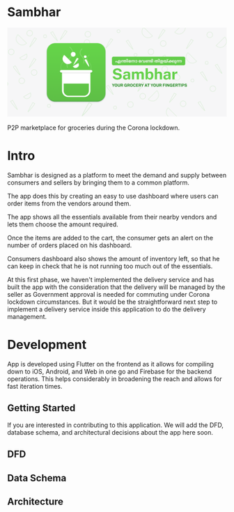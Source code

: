 # Sambhar

![Sambhar Cover](sambhar-cover.png)

P2P marketplace for groceries during the Corona lockdown.

# Intro

Sambhar is designed as a platform to meet the demand and supply between consumers and sellers by bringing them to a common platform.


The app does this by creating an easy to use dashboard where users can order items from the vendors around them.

The app shows all the essentials available from their nearby vendors and lets them choose the amount required.

Once the items are added to the cart, the consumer gets an alert on the number of orders placed on his dashboard.

Consumers dashboard also shows the amount of inventory left, so that he can keep in check that he is not running too much out of the essentials.

At this first phase, we haven't implemented the delivery service and has built the app with the consideration that the delivery will be managed by the seller as Government approval is needed for commuting under Corona lockdown circumstances. But it would be the straightforward next step to implement a delivery service inside this application to do the delivery management.

# Development

App is developed using Flutter on the frontend as it allows for compiling down to iOS, Android, and Web in one go and Firebase for the backend operations. This helps considerably in broadening the reach and allows for fast iteration times.

## Getting Started

If you are interested in contributing to this application. We will add the DFD, database schema, and architectural decisions about the app here soon.

## DFD

## Data Schema

## Architecture
